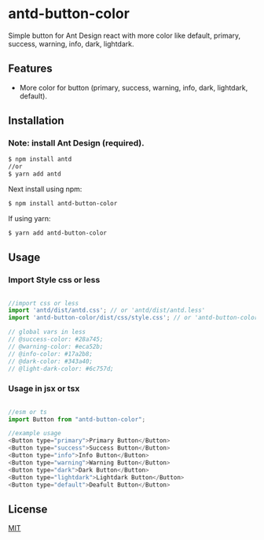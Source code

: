 # antd-button-color
Simple button for Ant Design react with more color like default, primary, success, warning, info, dark, lightdark.

## Features

- More color for button (primary, success, warning, info, dark, lightdark, default).

## Installation
### Note: install Ant Design (required).

```bash
$ npm install antd
//or
$ yarn add antd
```

Next install using npm:

```bash
$ npm install antd-button-color
```

If using yarn:

```bash
$ yarn add antd-button-color
```

## Usage

### Import Style css or less
```JavaScript

//import css or less
import 'antd/dist/antd.css'; // or 'antd/dist/antd.less'
import 'antd-button-color/dist/css/style.css'; // or 'antd-button-color/dist/css/style.less'

// global vars in less
// @success-color: #28a745;
// @warning-color: #eca52b;
// @info-color: #17a2b8;
// @dark-color: #343a40;
// @light-dark-color: #6c757d;

```

### Usage in jsx or tsx

```JavaScript

//esm or ts
import Button from "antd-button-color";

//example usage
<Button type="primary">Primary Button</Button>
<Button type="success">Success Button</Button>
<Button type="info">Info Button</Button>
<Button type="warning">Warning Button</Button>
<Button type="dark">Dark Button</Button>
<Button type="lightdark">Lightdark Button</Button>
<Button type="default">Deafult Button</Button>

```

## License

[MIT](LICENSE)


